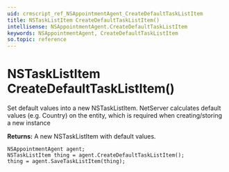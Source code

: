 ```yaml
---
uid: crmscript_ref_NSAppointmentAgent_CreateDefaultTaskListItem
title: NSTaskListItem CreateDefaultTaskListItem()
intellisense: NSAppointmentAgent.CreateDefaultTaskListItem
keywords: NSAppointmentAgent, CreateDefaultTaskListItem
so.topic: reference
---
```


# NSTaskListItem CreateDefaultTaskListItem()
	  
Set default values into a new NSTaskListItem.
NetServer calculates default values (e.g. Country) on the entity, which is required when creating/storing a new instance
	  
**Returns:** A new NSTaskListItem with default values.

```crmscript
NSAppointmentAgent agent;
NSTaskListItem thing = agent.CreateDefaultTaskListItem();
thing = agent.SaveTaskListItem(thing);
```

